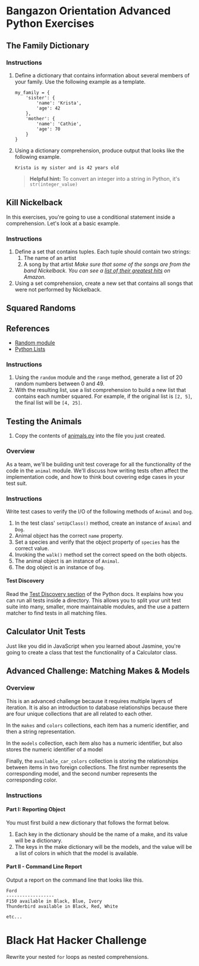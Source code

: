 # Bangazon Orientation Advanced Python Exercises

## The Family Dictionary

### Instructions

1. Define a dictionary that contains information about several members of your family. Use the following example as a template.
    ```
    my_family = {
        'sister': {
            'name': 'Krista',
            'age': 42
        },
        'mother': {
            'name': 'Cathie',
            'age': 70
        }
    }
    ```
2. Using a dictionary comprehension, produce output that looks like the following example.

    `Krista is my sister and is 42 years old`

    > **Helpful hint:** To convert an integer into a string in Python, it's `str(integer_value)`


## Kill Nickelback

In this exercises, you're going to use a conditional statement inside a comprehension. Let's look at a basic example.

### Instructions

1. Define a set that contains tuples. Each tuple should contain two strings:
    1. The name of an artist
    1. A song by that artist
    _Make sure that some of the songs are from the band Nickelback. You can see a [list of their greatest hits](https://www.amazon.com/Best-Nickelback-1/dp/B00FFERTUK/) on Amazon._
1. Using a set comprehension, create a new set that contains all songs that were not performed by Nickelback.


## Squared Randoms

## References

* [Random module](https://docs.python.org/3.6/library/random.html)
* [Python Lists](https://docs.python.org/3.6/tutorial/datastructures.html)

### Instructions

1. Using the `random` module and the `range` method, generate a list of 20 random numbers between 0 and 49.
1. With the resulting list, use a list comprehension to build a new list that contains each number squared. For example, if the original list is `[2, 5]`, the final list will be `[4, 25]`.


## Testing the Animals

1. Copy the contents of [animals.py](../resources/animal.py) into the file you just created.

### Overview

As a team, we'll be building unit test coverage for all the functionality of the code in the `animal` module. We'll discuss how writing tests often affect the implementation code, and how to think bout covering edge cases in your test suit.

### Instructions

Write test cases to verify the I/O of the following methods of `Animal` and `Dog`.

1. In the test class' `setUpClass()` method, create an instance of `Animal` and `Dog`.
1. Animal object has the correct `name` property.
1. Set a species and verify that the object property of `species` has the correct value.
1. Invoking the `walk()` method set the correct speed on the both objects.
1. The animal object is an instance of `Animal`.
1. The dog object is an instance of `Dog`.

#### Test Discovery

Read the [Test Discovery section](https://docs.python.org/3.3/library/unittest.html#unittest-test-discovery) of the Python docs. It explains how you can run all tests inside a directory. This allows you to split your unit test suite into many, smaller, more maintainable modules, and the use a pattern matcher to find tests in all matching files.


## Calculator Unit Tests

Just like you did in JavaScript when you learned about Jasmine, you're going to create a class that test the functionality of a Calculator class.


## Advanced Challenge: Matching Makes & Models

### Overview

This is an advanced challenge because it requires multiple layers of iteration. It is also an introduction to database relationships because there are four unique collections that are all related to each other.

In the `makes` and `colors` collections, each item has a numeric identifier, and then a string representation.

In the `models` collection, each item also has a numeric identifier, but also stores the numeric identifier of a model

Finally, the `available_car_colors` collection is storing the relationships between items in two foreign collections. The first number represents the corresponding model, and the second number represents the corresponding color.

### Instructions

#### Part I: Reporting Object

You must first build a new dictionary that follows the format below. 

1. Each key in the dictionary should be the name of a make, and its value will be a dictionary.
1. The keys in the make dictionary will be the models, and the value will be a list of colors in which that the model is available.

#### Part II - Command Line Report

Output a report on the command line that looks like this.

```
Ford
------------------
F150 available in Black, Blue, Ivory
Thunderbird available in Black, Red, White

etc...
```

# Black Hat Hacker Challenge

Rewrite your nested `for` loops as nested comprehensions.